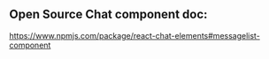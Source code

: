 ## Open Source Chat component doc:
https://www.npmjs.com/package/react-chat-elements#messagelist-component